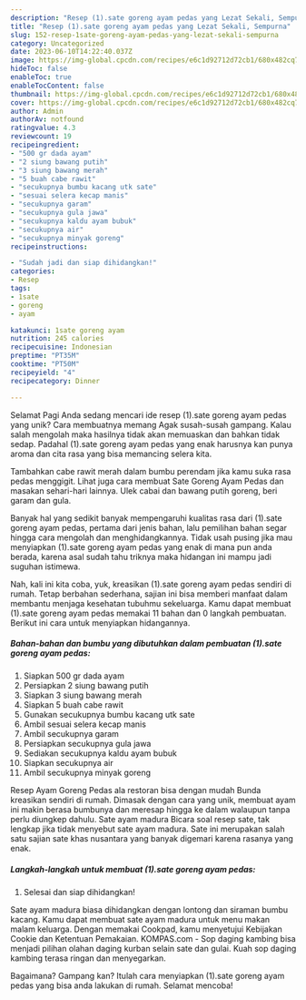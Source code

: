 ```yaml
---
description: "Resep (1).sate goreng ayam pedas yang Lezat Sekali, Sempurna"
title: "Resep (1).sate goreng ayam pedas yang Lezat Sekali, Sempurna"
slug: 152-resep-1sate-goreng-ayam-pedas-yang-lezat-sekali-sempurna
category: Uncategorized
date: 2023-06-10T14:22:40.037Z
image: https://img-global.cpcdn.com/recipes/e6c1d92712d72cb1/680x482cq70/1sate-goreng-ayam-pedas-foto-resep-utama.jpg
hideToc: false
enableToc: true
enableTocContent: false
thumbnail: https://img-global.cpcdn.com/recipes/e6c1d92712d72cb1/680x482cq70/1sate-goreng-ayam-pedas-foto-resep-utama.jpg
cover: https://img-global.cpcdn.com/recipes/e6c1d92712d72cb1/680x482cq70/1sate-goreng-ayam-pedas-foto-resep-utama.jpg
author: Admin
authorAv: notfound
ratingvalue: 4.3
reviewcount: 19
recipeingredient:
- "500 gr dada ayam"
- "2 siung bawang putih"
- "3 siung bawang merah"
- "5 buah cabe rawit"
- "secukupnya bumbu kacang utk sate"
- "sesuai selera kecap manis"
- "secukupnya garam"
- "secukupnya gula jawa"
- "secukupnya kaldu ayam bubuk"
- "secukupnya air"
- "secukupnya minyak goreng"
recipeinstructions:

- "Sudah jadi dan siap dihidangkan!"
categories:
- Resep
tags:
- 1sate
- goreng
- ayam

katakunci: 1sate goreng ayam 
nutrition: 245 calories
recipecuisine: Indonesian
preptime: "PT35M"
cooktime: "PT50M"
recipeyield: "4"
recipecategory: Dinner

---
```



Selamat Pagi Anda sedang mencari ide resep (1).sate goreng ayam pedas yang unik? Cara membuatnya memang Agak susah-susah gampang. Kalau salah mengolah maka hasilnya tidak akan memuaskan dan bahkan tidak sedap. Padahal (1).sate goreng ayam pedas yang enak harusnya kan punya aroma dan cita rasa yang bisa memancing selera kita.


Tambahkan cabe rawit merah dalam bumbu perendam jika kamu suka rasa pedas menggigit. Lihat juga cara membuat Sate Goreng Ayam Pedas dan masakan sehari-hari lainnya. Ulek cabai dan bawang putih goreng, beri garam dan gula.

Banyak hal yang sedikit banyak mempengaruhi kualitas rasa dari (1).sate goreng ayam pedas, pertama dari jenis bahan, lalu pemilihan bahan segar hingga cara mengolah dan menghidangkannya. Tidak usah pusing jika mau menyiapkan (1).sate goreng ayam pedas yang enak di mana pun anda berada, karena asal sudah tahu triknya maka hidangan ini mampu jadi suguhan istimewa.


Nah, kali ini kita coba, yuk, kreasikan (1).sate goreng ayam pedas sendiri di rumah. Tetap berbahan sederhana, sajian ini bisa memberi manfaat dalam membantu menjaga kesehatan tubuhmu sekeluarga. Kamu dapat membuat (1).sate goreng ayam pedas memakai 11 bahan dan 0 langkah pembuatan. Berikut ini cara untuk menyiapkan hidangannya.

<!--inarticleads1-->

##### Bahan-bahan dan bumbu yang dibutuhkan dalam pembuatan (1).sate goreng ayam pedas:

1. Siapkan 500 gr dada ayam
1. Persiapkan 2 siung bawang putih
1. Siapkan 3 siung bawang merah
1. Siapkan 5 buah cabe rawit
1. Gunakan secukupnya bumbu kacang utk sate
1. Ambil sesuai selera kecap manis
1. Ambil secukupnya garam
1. Persiapkan secukupnya gula jawa
1. Sediakan secukupnya kaldu ayam bubuk
1. Siapkan secukupnya air
1. Ambil secukupnya minyak goreng


Resep Ayam Goreng Pedas ala restoran bisa dengan mudah Bunda kreasikan sendiri di rumah. Dimasak dengan cara yang unik, membuat ayam ini makin berasa bumbunya dan meresap hingga ke dalam walaupun tanpa perlu diungkep dahulu. Sate ayam madura Bicara soal resep sate, tak lengkap jika tidak menyebut sate ayam madura. Sate ini merupakan salah satu sajian sate khas nusantara yang banyak digemari karena rasanya yang enak. 

<!--inarticleads2-->

##### Langkah-langkah untuk membuat (1).sate goreng ayam pedas:


1. Selesai dan siap dihidangkan!

Sate ayam madura biasa dihidangkan dengan lontong dan siraman bumbu kacang. Kamu dapat membuat sate ayam madura untuk menu makan malam keluarga. Dengan memakai Cookpad, kamu menyetujui Kebijakan Cookie dan Ketentuan Pemakaian. KOMPAS.com - Sop daging kambing bisa menjadi pilihan olahan daging kurban selain sate dan gulai. Kuah sop daging kambing terasa ringan dan menyegarkan. 

Bagaimana? Gampang kan? Itulah cara menyiapkan (1).sate goreng ayam pedas yang bisa anda lakukan di rumah. Selamat mencoba!
